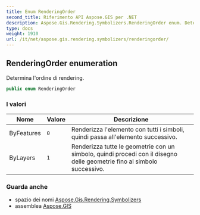 ```yaml
---
title: Enum RenderingOrder
second_title: Riferimento API Aspose.GIS per .NET
description: Aspose.Gis.Rendering.Symbolizers.RenderingOrder enum. Determina lordine di rendering.
type: docs
weight: 1910
url: /it/net/aspose.gis.rendering.symbolizers/renderingorder/
---
```

## RenderingOrder enumeration

Determina l'ordine di rendering.

```csharp
public enum RenderingOrder
```

### I valori

| Nome | Valore | Descrizione |
| --- | --- | --- |
| ByFeatures | `0` | Renderizza l'elemento con tutti i simboli, quindi passa all'elemento successivo. |
| ByLayers | `1` | Renderizza tutte le geometrie con un simbolo, quindi procedi con il disegno delle geometrie fino al simbolo successivo. |

### Guarda anche

* spazio dei nomi [Aspose.Gis.Rendering.Symbolizers](../../aspose.gis.rendering.symbolizers/)
* assemblea [Aspose.GIS](../../)


